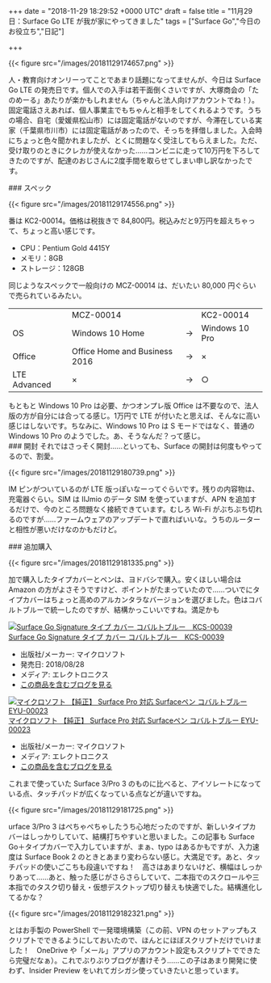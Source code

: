 
+++
date = "2018-11-29 18:29:52 +0000 UTC"
draft = false
title = "11月29日：Surface Go LTE が我が家にやってきました"
tags = ["Surface Go","今日のお役立ち","日記"]

+++


{{< figure src="/images/20181129174657.png"  >}}

人・教育向けオンリーってことであまり話題になってませんが、今日は Surface Go LTE の発売日です。個人での入手は若干面倒くさいですが、大塚商会の「たのめーる」あたりが楽かもしれません（ちゃんと法人向けアカウントでね！）。固定電話さえあれば、個人事業主でもちゃんと相手をしてくれるようです。うちの場合、自宅（愛媛県松山市）には固定電話がないのですが、今滞在している実家（千葉県市川市）には固定電話があったので、そっちを拝借しました。入会時にちょっと色々聞かれましたが、とくに問題なく受注してもらえました。ただ、受け取りのときにクレカが使えなかった……コンビニに走って10万円を下ろしてきたのですが、配達のおじさんに2度手間を取らせてしまい申し訳なかったです。

<div class="section">
    ### スペック
    

{{< figure src="/images/20181129174556.png"  >}}

番は KC2-00014。価格は税抜きで 84,800円。税込みだと9万円を超えちゃって、ちょっと高い感じです。

<ul>
<li>CPU：Pentium Gold 4415Y</li>
<li>メモリ：8GB</li>
<li>ストレージ：128GB</li>
</ul>同じようなスペックで一般向けの MCZ-00014 は、だいたい 80,000 円ぐらいで売られているみたい。

<table>
    <tbody><tr>
    <td></td>
    <td>MCZ-00014</td>
    <td></td>
    <td>KC2-00014</td>
    </tr>
    <tr>
    <td>OS</td>
    <td>Windows 10 Home</td>
    <td> → </td>
    <td>Windows 10 Pro</td>
    </tr>
    <tr>
    <td>Office</td>
    <td>Office Home and Business 2016</td>
    <td> → </td>
    <td>×</td>
    </tr>
    <tr>
    <td>LTE Advanced</td>
    <td>×</td>
    <td> → </td>
    <td>○</td>
    </tr>
</tbody></table>もともと Windows 10 Pro は必要、かつオンプレ版 Office は不要なので、法人版の方が自分には合ってる感じ。1万円で LTE が付いたと思えば、そんなに高い感じはしないです。ちなみに、Windows 10 Pro は S モードではなく、普通の Windows 10 Pro のようでした。あ、そうなんだ？って感じ。

</div>
<div class="section">
    ### 開封
    それではさっそく開封……といっても、Surface の開封は何度もやってるので、割愛。

{{< figure src="/images/20181129180739.png"  >}}

IM ピンがついているのが LTE 版っぽいなーってぐらいです。残りの内容物は、充電器ぐらい。SIM は IIJmio のデータ SIM を使っていますが、APN を追加するだけで、今のところ問題なく接続できています。むしろ Wi-Fi がぶちぶち切れるのですが……ファームウェアのアップデートで直ればいいな。うちのルーターと相性が悪いだけなのかもだけど。

</div>
<div class="section">
    ### 追加購入
    

{{< figure src="/images/20181129181335.png"  >}}

加で購入したタイプカバーとペンは、ヨドバシで購入。安くほしい場合は Amazon の方がよさそうですけど、ポイントがたまっていたので……ついでにタイプカバーはちょっと高めのアルカンタラなバージョンを選びました。色はコバルトブルーで統一したのですが、結構かっこいいですね。満足かも<div class="hatena-asin-detail"><a href="http://www.amazon.co.jp/exec/obidos/ASIN/B07FDN2FPV/bestylesnet-22/"><img src="https://images-fe.ssl-images-amazon.com/images/I/41fWN25LphL._SL160_.jpg" class="hatena-asin-detail-image" alt="Surface Go Signature タイプ カバー コバルトブルー　KCS-00039" title="Surface Go Signature タイプ カバー コバルトブルー　KCS-00039"/></a><div class="hatena-asin-detail-info"><a href="http://www.amazon.co.jp/exec/obidos/ASIN/B07FDN2FPV/bestylesnet-22/">Surface Go Signature タイプ カバー コバルトブルー　KCS-00039</a><ul><li><span class="hatena-asin-detail-label">出版社/メーカー:</span> マイクロソフト</li><li><span class="hatena-asin-detail-label">発売日:</span> 2018/08/28</li><li><span class="hatena-asin-detail-label">メディア:</span> エレクトロニクス</li><li><a href="http://d.hatena.ne.jp/asin/B07FDN2FPV/bestylesnet-22" target="_blank">この商品を含むブログを見る</a></li></ul></div><div class="hatena-asin-detail-foot"></div></div><div class="hatena-asin-detail"><a href="http://www.amazon.co.jp/exec/obidos/ASIN/B074TB6C62/bestylesnet-22/"><img src="https://images-fe.ssl-images-amazon.com/images/I/21uW5o218jL._SL160_.jpg" class="hatena-asin-detail-image" alt="マイクロソフト 【純正】 Surface Pro 対応 Surfaceペン コバルトブルー EYU-00023" title="マイクロソフト 【純正】 Surface Pro 対応 Surfaceペン コバルトブルー EYU-00023"/></a><div class="hatena-asin-detail-info"><a href="http://www.amazon.co.jp/exec/obidos/ASIN/B074TB6C62/bestylesnet-22/">マイクロソフト 【純正】 Surface Pro 対応 Surfaceペン コバルトブルー EYU-00023</a><ul><li><span class="hatena-asin-detail-label">出版社/メーカー:</span> マイクロソフト</li><li><span class="hatena-asin-detail-label">メディア:</span> エレクトロニクス</li><li><a href="http://d.hatena.ne.jp/asin/B074TB6C62/bestylesnet-22" target="_blank">この商品を含むブログを見る</a></li></ul></div><div class="hatena-asin-detail-foot"></div></div>これまで使っていた Surface 3/Pro 3 のものに比べると、アイソレートになっている点、タッチパッドが広くなっている点などが違いですね。

{{< figure src="/images/20181129181725.png"  >}}

urface 3/Pro 3 はぺちゃぺちゃしたうち心地だったのですが、新しいタイプカバーはしっかりしていて、結構打ちやすいと思いました。この記事も Surface Go＋タイプカバーで入力していますが、まぁ、typo はあるかもですが、入力速度は Surface Book 2 のときとあまり変わらない感じ。大満足です。あと、タッチパッドの使いごこちも段違いですね！　高さはあまりないけど、横幅はしっかりあって……あと、触った感じがさらさらしていて、二本指でのスクロールや三本指でのタスク切り替え・仮想デスクトップ切り替えも快適でした。結構進化してるかな？

{{< figure src="/images/20181129182321.png"  >}}

とはお手製の PowerShell で一発環境構築（この前、VPN のセットアップもスクリプトでできるようにしておいたので、ほんとにほぼスクリプトだけでいけました！　OneDrive や「メール」アプリのアカウント設定もスクリプトでできたら完璧だなぁ）。これでぶりぶりブログが書けそう……この子はあまり開発に使わず、Insider Preview をいれてガシガシ使っていきたいと思っています。

</div>

